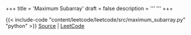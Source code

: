 +++
title = 'Maximum Subarray'
draft = false
description =  '''
'''
+++

{{< include-code "content/leetcode/leetcode/src/maximum_subarray.py" "python" >}}
[Source](https://github.com/grind-rip/leetcode/blob/master/src/maximum_subarray.py) | [LeetCode](https://leetcode.com/problems/maximum-subarray)
